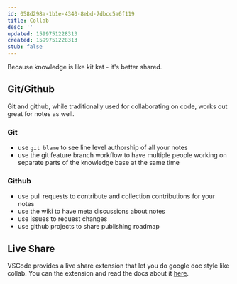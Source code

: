 ```yaml
---
id: 058d298a-1b1e-4340-8ebd-7dbcc5a6f119
title: Collab
desc: ''
updated: 1599751228313
created: 1599751228313
stub: false
---
```

Because knowledge is like kit kat - it's better shared. 

## Git/Github

Git and github, while traditionally used for collaborating on code, works out great for notes as well. 

### Git

- use `git blame` to see line level authorship of all your notes
- use the git feature branch workflow to have multiple people working on separate parts of the knowledge base at the same time

### Github

- use pull requests to contribute and collection contributions for your notes
- use the wiki to have meta discussions about notes
- use issues to request changes
- use github projects to share publishing roadmap

## Live Share

VSCode provides a live share extension that let you do google doc style like collab. You can the extension and read the docs about it [here](https://visualstudio.microsoft.com/services/live-share/).

